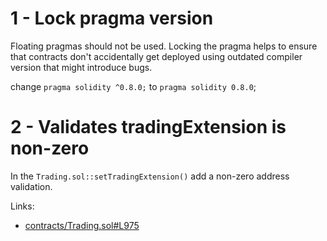 1 - Lock pragma version
==

Floating pragmas should not be used. Locking the pragma helps to ensure that contracts don't accidentally get deployed using outdated compiler version that might introduce bugs.

change ```pragma solidity ^0.8.0;``` to ```pragma solidity 0.8.0```;

2 - Validates tradingExtension is non-zero
==

In the ```Trading.sol::setTradingExtension()``` add a non-zero address validation.

Links:

- [contracts/Trading.sol#L975](https://github.com/code-423n4/2022-12-tigris/blob/588c84b7bb354d20cbca6034544c4faa46e6a80e/contracts/Trading.sol#L975)